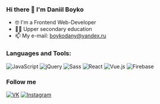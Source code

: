 ### Hi there 👋  I'm Daniil Boyko
- 🤓 I'm a Frontend Web-Developer
- 👨‍🎓 Upper secondary education
- 📫 My e-mail: boykodany@yandex.ru

### Languages and Tools:
![JavaScript](https://img.shields.io/badge/JavaScript-F7DF1E.svg?style=for-the-badge&logo=JavaScript&logoColor=black)
![jQuery](https://img.shields.io/badge/jQuery-0769AD.svg?style=for-the-badge&logo=jQuery&logoColor=white)
![Sass](https://img.shields.io/badge/Sass-CC6699.svg?style=for-the-badge&logo=Sass&logoColor=white)
![React](https://img.shields.io/badge/React-61DAFB.svg?style=for-the-badge&logo=React&logoColor=black)
![Vue.js](https://img.shields.io/badge/Vue.js-4FC08D.svg?style=for-the-badge&logo=vue-dot-js&logoColor=white)
![Firebase](https://img.shields.io/badge/Firebase-FFCA28.svg?style=for-the-badge&logo=Firebase&logoColor=black)

### Follow me
[![VK](https://img.shields.io/badge/VK-4680C2.svg?style=for-the-badge&logo=VK&logoColor=white)](https://vk.com/daniil161russ)
[![Instagram](https://img.shields.io/badge/Instagram-E4405F.svg?style=for-the-badge&logo=Instagram&logoColor=white)](https://www.instagram.com/dannil161rus/)



<!--
**Daniil161russ/daniil161russ** is a ✨ _special_ ✨ repository because its `README.md` (this file) appears on your GitHub profile.

Here are some ideas to get you started:

- 🔭 I’m currently working on ...
- 🌱 I’m currently learning ...
- 👯 I’m looking to collaborate on ...
- 🤔 I’m looking for help with ...
- 💬 Ask me about ...
- 📫 How to reach me: ...
- 😄 Pronouns: ...
- ⚡ Fun fact: ...
-->
